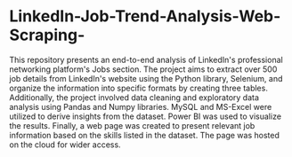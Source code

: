 # LinkedIn-Job-Trend-Analysis-Web-Scraping-
This repository presents an end-to-end analysis of LinkedIn's professional networking platform's Jobs section. The project aims to extract over 500 job details from LinkedIn's website using the Python library, Selenium, and organize the information into specific formats by creating three tables. Additionally, the project involved data cleaning and exploratory data analysis using Pandas and Numpy libraries. MySQL and MS-Excel were utilized to derive insights from the dataset. Power BI was used to visualize the results. Finally, a web page was created to present relevant job information based on the skills listed in the dataset. The page was hosted on the cloud for wider access.

